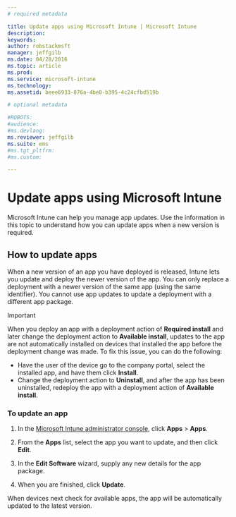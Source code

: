 ```yaml
---
# required metadata

title: Update apps using Microsoft Intune | Microsoft Intune
description:
keywords:
author: robstackmsft
manager: jeffgilb
ms.date: 04/28/2016
ms.topic: article
ms.prod:
ms.service: microsoft-intune
ms.technology:
ms.assetid: beee6933-876a-4be0-b395-4c24cfbd519b

# optional metadata

#ROBOTS:
#audience:
#ms.devlang:
ms.reviewer: jeffgilb
ms.suite: ems
#ms.tgt_pltfrm:
#ms.custom:

---
```


# Update apps using Microsoft Intune
Microsoft Intune can help you manage app updates. Use the information in this topic to understand how you can update apps when a new version is required.

## How to update apps
When a new version of an app you have deployed is released, Intune lets you update and deploy the newer version of the app. You can only replace a deployment with a newer version of the same app (using the same identifier). You cannot use app updates to update a deployment with a different app package.

> [!IMPORTANT]
> When you deploy an app with a deployment action of **Required install** and later change the deployment action to **Available install**, updates to the app are not automatically installed on devices that installed the app before the deployment change was made. To fix this issue, you can do the following:
> 
> -   Have the user of the device go to the company portal, select the installed app, and have them click **Install**.
> -   Change the deployment action to **Uninstall**, and after the app has been uninstalled, redeploy the app with a deployment action of **Available install**.

### To update an app

1.  In the [Microsoft Intune administrator console](https://account.manage.microsoft.com/admin/default.aspx), click **Apps** &gt; **Apps**.

2.  From the **Apps** list, select the app you want to update, and then click **Edit**.

3.  In the **Edit Software** wizard, supply any new details for the app package.

4.  When you are finished, click **Update**.

When devices next check for available apps, the app will be automatically updated to the latest version.



